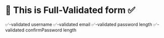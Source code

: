 # 🚀 This is Full-Validated form ✅
✅-validated username
✅-validated email
✅-validated password length
✅-validated confirmPassword length
